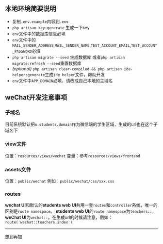 ## 本地环境简要说明
- 复制`.env.example`内容到`.env`
- `php artisan key:generate` 生成一下key
- `env`文件中的数据库信息必填
- `env`文件中的`MAIL_SENDER_ADDRESS`,`MAIL_SENDER_NAME`,`TEST_ACCOUNT_EMAIL`,`TEST_ACCOUNT_PASSWORD`必填
- `php artisan migrate --seed` 生成数据库 或者`php artisan migrate:refresh --seed`重置数据库
- *(optional)* `php artisan clear-compiled && php artisan ide-helper:generate`生成`ide helper`文件，帮助开发
- `env`文件中`APP_DOMAIN`必填，请改成自己本地的主域名

## weChat开发注意事项

### 子域名
目前系统默认把`m.students.domain`作为微信端的学生区域，生成的url也在这个子域名下

### view文件
位置：`resources/views/wechat`
变量：参考`resources/views/frontend`

### assets文件
位置：`public/wechat`
例如：`public/wechat/css/xxx.css`

### routes
**wechat UI**和默认的**students web UI**共用一套`routes`和`controller`系统，唯一的区别是`route namespace`。
**students web UI**的`route namespace`为`teachers::`，**weChat UI**为`wechat::`。在生成url的时候请注意，例如：`route('wechat::teachers.index')`

***

想到再加
